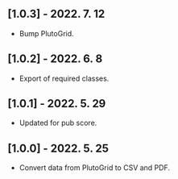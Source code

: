 ## [1.0.3] - 2022. 7. 12

* Bump PlutoGrid.

## [1.0.2] - 2022. 6. 8

* Export of required classes.

## [1.0.1] - 2022. 5. 29

* Updated for pub score.


## [1.0.0] - 2022. 5. 25

* Convert data from PlutoGrid to CSV and PDF.
